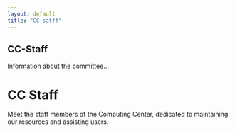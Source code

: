 ```yaml
---
layout: default
title: "CC-satff"
---
```


<h2>CC-Staff</h2>
<p>Information about the committee...</p>





# CC Staff
Meet the staff members of the Computing Center, dedicated to maintaining our resources and assisting users.

